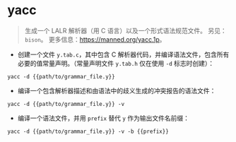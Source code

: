 # yacc

> 生成一个 LALR 解析器（用 C 语言）以及一个形式语法规范文件。
> 另见：`bison`。
> 更多信息：<https://manned.org/yacc.1p>。

- 创建一个文件 `y.tab.c`，其中包含 C 解析器代码，并编译语法文件，包含所有必要的值常量声明。（常量声明文件 `y.tab.h` 仅在使用 `-d` 标志时创建）：

`yacc -d {{path/to/grammar_file.y}}`

- 编译一个包含解析器描述和由语法中的歧义生成的冲突报告的语法文件：

`yacc -d {{path/to/grammar_file.y}} -v`

- 编译一个语法文件，并用 `prefix` 替代 `y` 作为输出文件名前缀：

`yacc -d {{path/to/grammar_file.y}} -v -b {{prefix}}`
